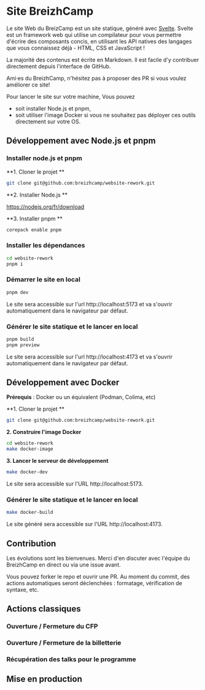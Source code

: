 # Site BreizhCamp

Le site Web du BreizCamp est un site statique, généré avec [Svelte](https://svelte.dev/). Svelte est un framework web qui utilise un compilateur pour vous permettre d'écrire des composants concis, en utilisant les API natives des langages que vous connaissez déjà - HTML, CSS et JavaScript !

La majorité des contenus est écrite en Markdown. Il est facile d'y contribuer directement depuis l'interface de GitHub.

Ami·es du BreizhCamp, n'hésitez pas à proposer des PR si vous voulez améliorer ce site!

Pour lancer le site sur votre machine, Vous pouvez
* soit installer Node.js et pnpm,
* soit utiliser l'image Docker si vous ne souhaitez pas déployer ces outils directement sur votre OS.

## Développement avec Node.js et pnpm

### Installer node.js et pnpm

**1. Cloner le projet **

```sh
git clone git@github.com:breizhcamp/website-rework.git
```  

**2. Installer Node.js **

https://nodejs.org/fr/download

**3. Installer pnpm **

```sh
corepack enable pnpm
```

### Installer les dépendances

```sh
cd website-rework
pnpm i
```

### Démarrer le site en local

```sh
pnpm dev
```

Le site sera accessible sur l'url http://localhost:5173 et va s'ouvrir automatiquement dans le navigateur par défaut.

### Générer le site statique et le lancer en local

```sh
pnpm build
pnpm preview
```

Le site sera accessible sur l'url http://localhost:4173 et va s'ouvrir automatiquement dans le navigateur par défaut.


## Développement avec Docker

**Prérequis** : Docker ou un équivalent (Podman, Colima, etc)

**1. Cloner le projet **

```sh
git clone git@github.com:breizhcamp/website-rework.git
```

**2. Construire l'image Docker**

```sh
cd website-rework  
make docker-image
```

**3. Lancer le serveur de développement**

```sh
make docker-dev
```

Le site sera accessible sur l'URL http://localhost:5173.

### Générer le site statique et le lancer en local

```sh
make docker-build
```

Le site généré sera accessible sur l'URL http://localhost:4173.

## Contribution

Les évolutions sont les bienvenues. Merci d'en discuter avec l'équipe du BreizhCamp en direct ou via une issue avant.

Vous pouvez forker le repo et ouvrir une PR. Au moment du commit, des actions automatiques seront déclenchées : formatage, vérification de syntaxe, etc.

## Actions classiques

### Ouverture / Fermeture du CFP

### Ouverture / Fermeture de la billetterie

### Récupération des talks pour le programme

## Mise en production

